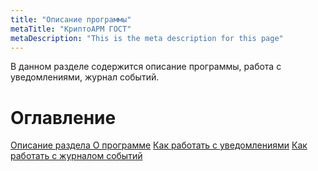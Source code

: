 ```yaml
---
title: "Описание программы"
metaTitle: "КриптоАРМ ГОСТ"
metaDescription: "This is the meta description for this page"
---
```


В данном разделе содержится описание программы, работа с уведомлениями, журнал событий.

# Оглавление

[Описание раздела О программе](https://docs.cryptoarm.ru/07-v3.2.9/007-cryptoarm/01-about)
[Как работать с уведомлениями](https://docs.cryptoarm.ru/07-v3.2.9/007-cryptoarm/02-notifications)
[Как работать с журналом событий](https://docs.cryptoarm.ru/07-v3.2.9/007-cryptoarm/03-journal)
